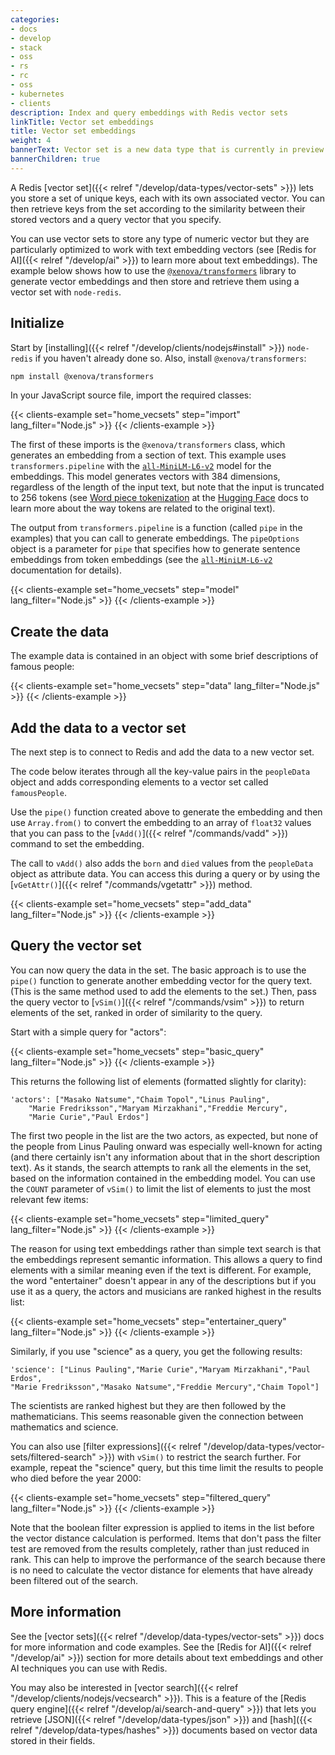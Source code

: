 ```yaml
---
categories:
- docs
- develop
- stack
- oss
- rs
- rc
- oss
- kubernetes
- clients
description: Index and query embeddings with Redis vector sets
linkTitle: Vector set embeddings
title: Vector set embeddings
weight: 4
bannerText: Vector set is a new data type that is currently in preview and may be subject to change.
bannerChildren: true
---
```


A Redis [vector set]({{< relref "/develop/data-types/vector-sets" >}}) lets
you store a set of unique keys, each with its own associated vector.
You can then retrieve keys from the set according to the similarity between
their stored vectors and a query vector that you specify.

You can use vector sets to store any type of numeric vector but they are
particularly optimized to work with text embedding vectors (see
[Redis for AI]({{< relref "/develop/ai" >}}) to learn more about text
embeddings). The example below shows how to use the
[`@xenova/transformers`](https://www.npmjs.com/package/@xenova/transformers)
library to generate vector embeddings and then
store and retrieve them using a vector set with `node-redis`.

## Initialize

Start by [installing]({{< relref "/develop/clients/nodejs#install" >}}) `node-redis`
if you haven't already done so. Also, install `@xenova/transformers`:

```bash
npm install @xenova/transformers
```

In your JavaScript source file, import the required classes:

{{< clients-example set="home_vecsets" step="import" lang_filter="Node.js" >}}
{{< /clients-example >}}

The first of these imports is the
`@xenova/transformers` class, which generates an embedding from a section of text.
This example uses `transformers.pipeline` with the
[`all-MiniLM-L6-v2`](https://huggingface.co/sentence-transformers/all-MiniLM-L6-v2)
model for the embeddings. This model generates vectors with 384 dimensions, regardless
of the length of the input text, but note that the input is truncated to 256
tokens (see
[Word piece tokenization](https://huggingface.co/learn/nlp-course/en/chapter6/6)
at the [Hugging Face](https://huggingface.co/) docs to learn more about the way tokens
are related to the original text).

The output from `transformers.pipeline` is a function (called `pipe` in the examples)
that you can call to generate embeddings. The `pipeOptions` object is a parameter for
`pipe` that specifies how to generate sentence embeddings from token embeddings (see the
[`all-MiniLM-L6-v2`](https://huggingface.co/sentence-transformers/all-MiniLM-L6-v2)
documentation for details).

{{< clients-example set="home_vecsets" step="model" lang_filter="Node.js" >}}
{{< /clients-example >}}

## Create the data

The example data is contained in an object with some brief
descriptions of famous people:

{{< clients-example set="home_vecsets" step="data" lang_filter="Node.js" >}}
{{< /clients-example >}}

## Add the data to a vector set

The next step is to connect to Redis and add the data to a new vector set.

The code below iterates through all the key-value pairs in the `peopleData` object
and adds corresponding elements to a vector set called `famousPeople`.

Use the `pipe()` function created above to generate the
embedding and then use `Array.from()` to convert the embedding to an array
of `float32` values that you can pass to the
[`vAdd()`]({{< relref "/commands/vadd" >}}) command to set the embedding.

The call to `vAdd()` also adds the `born` and `died` values from the
`peopleData` object as attribute data. You can access this during a query
or by using the [`vGetAttr()`]({{< relref "/commands/vgetattr" >}}) method.

{{< clients-example set="home_vecsets" step="add_data" lang_filter="Node.js" >}}
{{< /clients-example >}}

## Query the vector set

You can now query the data in the set. The basic approach is to use the
`pipe()` function to generate another embedding vector for the query text.
(This is the same method used to add the elements to the set.) Then, pass
the query vector to [`vSim()`]({{< relref "/commands/vsim" >}}) to return elements
of the set, ranked in order of similarity to the query.

Start with a simple query for "actors":

{{< clients-example set="home_vecsets" step="basic_query" lang_filter="Node.js" >}}
{{< /clients-example >}}

This returns the following list of elements (formatted slightly for clarity):

```
'actors': ["Masako Natsume","Chaim Topol","Linus Pauling",
    "Marie Fredriksson","Maryam Mirzakhani","Freddie Mercury",
    "Marie Curie","Paul Erdos"]
```

The first two people in the list are the two actors, as expected, but none of the
people from Linus Pauling onward was especially well-known for acting (and there certainly
isn't any information about that in the short description text).
As it stands, the search attempts to rank all the elements in the set, based
on the information contained in the embedding model.
You can use the `COUNT` parameter of `vSim()` to limit the list of elements
to just the most relevant few items:

{{< clients-example set="home_vecsets" step="limited_query" lang_filter="Node.js" >}}
{{< /clients-example >}}

The reason for using text embeddings rather than simple text search
is that the embeddings represent semantic information. This allows a query
to find elements with a similar meaning even if the text is
different. For example, the word "entertainer" doesn't appear in any of the
descriptions but if you use it as a query, the actors and musicians are ranked
highest in the results list:

{{< clients-example set="home_vecsets" step="entertainer_query" lang_filter="Node.js" >}}
{{< /clients-example >}}

Similarly, if you use "science" as a query, you get the following results:

```
'science': ["Linus Pauling","Marie Curie","Maryam Mirzakhani","Paul Erdos",
"Marie Fredriksson","Masako Natsume","Freddie Mercury","Chaim Topol"]
```

The scientists are ranked highest but they are then followed by the
mathematicians. This seems reasonable given the connection between mathematics
and science.

You can also use
[filter expressions]({{< relref "/develop/data-types/vector-sets/filtered-search" >}})
with `vSim()` to restrict the search further. For example,
repeat the "science" query, but this time limit the results to people
who died before the year 2000:

{{< clients-example set="home_vecsets" step="filtered_query" lang_filter="Node.js" >}}
{{< /clients-example >}}

Note that the boolean filter expression is applied to items in the list
before the vector distance calculation is performed. Items that don't
pass the filter test are removed from the results completely, rather
than just reduced in rank. This can help to improve the performance of the
search because there is no need to calculate the vector distance for
elements that have already been filtered out of the search.

## More information

See the [vector sets]({{< relref "/develop/data-types/vector-sets" >}})
docs for more information and code examples. See the
[Redis for AI]({{< relref "/develop/ai" >}}) section for more details
about text embeddings and other AI techniques you can use with Redis.

You may also be interested in
[vector search]({{< relref "/develop/clients/nodejs/vecsearch" >}}).
This is a feature of the
[Redis query engine]({{< relref "/develop/ai/search-and-query" >}})
that lets you retrieve
[JSON]({{< relref "/develop/data-types/json" >}}) and
[hash]({{< relref "/develop/data-types/hashes" >}}) documents based on
vector data stored in their fields.
